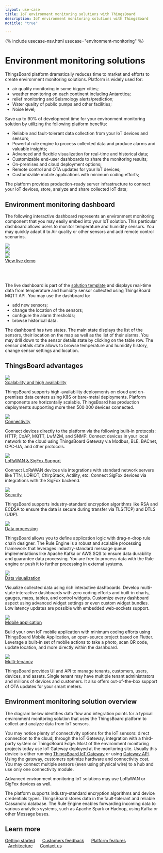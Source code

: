 ```yaml
---
layout: use-case
title: IoT environment monitoring solutions with ThingsBoard
description: IoT environment monitoring solutions with ThingsBoard
notitle: "true"

---
```


{% include usecase-nav.html usecase="environment-monitoring" %}

<h1 class="usecase-title">Environment monitoring solutions</h1>

ThingsBoard platform dramatically reduces time to market and efforts to create environment monitoring solutions.
Platform is widely used for:

  - air quality monitoring in some bigger cities;
  - weather monitoring on each continent including Antarctica;
  - relief monitoring and Seismology alerts/prediction;
  - Water quality of public pumps and other facilities;
  - Noise level;
  
Save up to 90% of development time for your environment monitoring solution by utilizing the following platform benefits:

  - Reliable and fault-tolerant data collection from your IoT devices and sensors;
  - Powerful rule engine to process collected data and produce alarms and valuable insights;
  - Advanced and flexible visualization for real-time and historical data;
  - Customizable end-user dashboards to share the monitoring results;
  - On-premises and cloud deployment options;
  - Remote control and OTA updates for your IoT devices;    
  - Customizable mobile applications with minimum coding efforts;

The platform provides production-ready server infrastructure to connect your IoT devices, store, analyze and share collected IoT data;

## Environment monitoring dashboard

The following interactive dashboard represents an environment monitoring component that you may easily embed into your IoT solution. 
This particular dashboard allows users to monitor temperature and humidity sensors. 
You may quickly adapt it to Air quality or other sensors and add remote control scenarios.

<div class="usecase-carousel owl-carousel owl-theme">
    <div>
        <img class="item-image" src="/images/usecases/environment-monitoring/em1.png" />
    </div>
    <div>
        <img class="item-image" src="/images/usecases/environment-monitoring/em2.png" />
    </div>
    <div>
        <img class="item-image" src="/images/usecases/environment-monitoring/em3.png" />
    </div>
</div>

<div class="center" style="margin-bottom: 64px;">
    <a target="_blank" href="https://thingsboard.cloud/dashboard/dfaef940-8a91-11ec-83d0-83ba2015b874?publicId=4978baf0-8a92-11ec-98f9-ff45c37940c6" class="button">View live demo</a>
</div>

The live dashboard is part of the [solution template](https://thingsboard.io/docs/paas/solution-templates/temperature-humidity-sensors/) and displays real-time data from temperature and humidity sensor collected using ThingsBoard MQTT API.
You may use the dashboard to:

* add new sensors;
* change the location of the sensors; 
* configure the alarm thresholds;
* browse historical data.

The dashboard has two states. The main state displays the list of the sensors, their location on the map as well as the list of their alarms. 
You may drill down to the sensor details state by clicking on the table row. The sensor details state allows to browse temperature and humidity history, change sensor settings and location.

## ThingsBoard advantages
<section class="usecase-advantages">
    <div class="usecase-background">
        <div class="bottom-features1"></div><div class="bottom-features2"></div><div class="small11"></div><div class="small12"></div>
    </div>
    <div class="cards row">
        <div class="col-lg-6">
            <div class="block">
                <img src="/images/microservices-icon.svg">
                <div>
                    <a class="title" href="/docs/reference/msa/">Scalability and high availability</a>
                    <p>ThingsBoard supports high-availability deployments on cloud and on-premises data centers using K8S or bare-metal deployments. 
                        Platform components are horizontally scalable. ThingsBoard has production deployments supporting more then 500 000 devices connected.</p>
                </div>
            </div>
        </div>
        <div class="col-lg-6">
            <div class="block">
                <img src="/images/telemetry-icon.svg">
                <div>
                    <a class="title" href="/docs/getting-started-guides/connectivity/">Connectivity</a>
                    <p>Connect devices directly to the platform via the following built-in protocols: HTTP, CoAP, MQTT, LwM2M, and SNMP. 
                        Connect devices in your local network to the cloud using ThingsBoard Gateway via Modbus, BLE, BACnet, OPC-UA, and other protocols.</p>
                </div>
            </div>
        </div>
        <div class="col-lg-6">
            <div class="block">
                <img src="/images/integration-icon.svg">
                <div>
                    <a class="title" href="/docs/user-guide/integrations/">LoRaWAN & SigFox Support</a>
                    <p>Connect LoRaWAN devices via integrations with standard network servers like TTN, LORIOT, ChirpStack, Actility, etc. Connect SigFox devices via integrations with the SigFox backend.</p>
                </div>
            </div>
        </div>
        <div class="col-lg-6">
            <div class="block">
                <img src="/images/security-icon.svg">
                <div>
                    <a class="title" href="/docs/pe/user-guide/ssl/http-over-ssl/">Security</a>
                    <p>ThingsBoard supports industry-standard encryption algorithms like RSA and ECDSA to ensure the data is secure during transfer via TLS(TCP) and DTLS (UDP).</p>
                </div>
            </div>
        </div>
        <div class="col-lg-6">
            <div class="block">
                <img src="/images/engine-icon.svg">
                <div>
                    <a class="title" href="/docs/pe/user-guide/rule-engine-2-0/overview/">Data processing</a>
                    <p>ThingsBoard allows you to define application logic with drag-n-drop rule chain designer. The Rule Engine is a robust and scalable processing framework that leverages industry-standard message queue implementations like Apache Kafka or AWS SQS to ensure data durability and guarantee data processing. You are free to process data with the Rule engine or push it to further processing in external systems.</p>
                </div>
            </div>
        </div>
        <div class="col-lg-6">
            <div class="block">
                <img src="/images/visualization-icon.svg">
                <div>
                    <a class="title" href="/docs/user-guide/dashboards/">Data visualization</a>
                    <p>Visualize collected data using rich interactive dashboards. Develop multi-state interactive dashboards with zero coding efforts and built-in charts, gauges, maps, tables, and control widgets. Customize every dashboard aspect using advanced widget settings or even custom widget bundles. Low latency updates are possible with embedded web-sockets support.</p>
                </div>
            </div>
        </div>
        <div class="col-lg-6">
            <div class="block">
                <img src="/images/device-icon.svg">
                <div>
                    <a class="title" href="/docs/mobile/">Mobile application</a>
                    <p>Build your own IoT mobile application with minimum coding efforts using ThingsBoard Mobile Application, an open-source project based on Flutter. Leverage a built-in set of mobile actions to take a photo, scan QR code, update location, and more directly within the dashboard.</p>
                </div>
            </div>
        </div>
        <div class="col-lg-6">
            <div class="block">
                <img src="/images/tenancy-icon.svg">
                <div>
                    <a class="title" href="/docs/user-guide/entities-and-relations/">Multi-tenancy</a>
                    <p>ThingsBoard provides UI and API to manage tenants, customers, users, devices, and assets. Single tenant may have multiple tenant administrators and millions of devices and customers. It also offers out-of-the-box support of OTA updates for your smart meters.</p>
                </div>
            </div>
        </div>
    </div>
</section>

## Environment monitoring solution overview

The diagram below identifies data flow and integration points for a typical environment monitoring solution that uses the ThingsBoard platform to collect and analyze data from IoT sensors.

<object width="100%" style="max-width: max-content; margin: 32px 0" data="/images/iot-use-cases/smart-energy-diagram.svg"></object>

You may notice plenty of connectivity options for the IoT sensors: direct connection to the cloud, through the IoT Gateway, integration with a third-party system or ThingsBoard Edge.
Most of the environment monitoring projects today use IoT Gateway deployed at the monitoring site. 
Usually this device is either running [ThingsBoard IoT Gateway](/docs/iot-gateway/what-is-iot-gateway/) or using [Gateway API](/docs/reference/gateway-mqtt-api/).
Using the gateway, customers optimize hardware and connectivity cost. You may connect multiple sensors (even using physical wire) to a hub and use only one connectivity module.

Advanced environment monitoring IoT solutions may use LoRaWAN or SigFox devices as well.

The platform supports industry-standard encryption algorithms and device credentials types. ThingsBoard stores data in the fault-tolerant and reliable Cassandra database.
The Rule Engine enables forwarding incoming data to various analytics systems, such as Apache Spark or Hadoop, using Kafka or other Message buses.


## Learn more

<a style="margin-right: 10px;" href="/docs/getting-started-guides/helloworld/" class="button">Getting started</a>
<a style="margin: 10px;" href="/industries/smart-energy/" class="button">Customers feedback</a>
<a style="margin: 10px;" href="/docs/#platform-features" class="button">Platform features</a>
<a style="margin: 10px;" href="/docs/reference/" class="button">Architecture</a>
<a style="margin: 10px;" href="/docs/contact-us/" class="button">Contact us</a>

